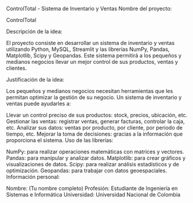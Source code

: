 ControlTotal - Sistema de Inventario y Ventas
Nombre del proyecto:

ControlTotal

Descripción de la idea:

El proyecto consiste en desarrollar un sistema de inventario y ventas utilizando Python, MySQL, Streamlit y las librerías NumPy, Pandas, Matplotlib, Scipy y Geopandas. Este sistema permitirá a los pequeños y medianos negocios llevar un mejor control de sus productos, ventas y clientes.

Justificación de la idea:

Los pequeños y medianos negocios necesitan herramientas que les permitan optimizar la gestión de su negocio. Un sistema de inventario y ventas puede ayudarles a:

Llevar un control preciso de sus productos: stock, precios, ubicación, etc.
Gestionar las ventas: registrar ventas, generar facturas, controlar la caja, etc.
Analizar sus datos: ventas por producto, por cliente, por periodo de tiempo, etc.
Mejorar la toma de decisiones: gracias a la información que proporciona el sistema.
Uso de las librerías:

NumPy: para realizar operaciones matemáticas con matrices y vectores.
Pandas: para manipular y analizar datos.
Matplotlib: para crear gráficos y visualizaciones de datos.
Scipy: para realizar análisis estadísticos y de optimización.
Geopandas: para trabajar con datos geoespaciales.
Información personal:

Nombre: (Tu nombre completo)
Profesión: Estudiante de Ingeniería en Sistemas e Informática
Universidad: Universidad Nacional de Colombia

